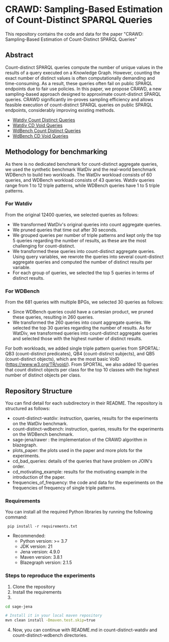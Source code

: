 # CRAWD: Sampling-Based Estimation of Count-Distinct SPARQL Queries
This repository contains the code and data for the paper "CRAWD: Sampling-Based Estimation of Count-Distinct SPARQL Queries" 

## Abstract
Count-distinct SPARQL queries compute the number of unique values in the results of a query executed on a Knowledge Graph. 
However, counting the exact number of distinct values is often computationally demanding and time-consuming. 
As a result, these queries often fail on public SPARQL endpoints due to fair use policies. 
In this paper, we propose CRAWD, a new sampling-based approach designed to approximate count-distinct SPARQL queries. 
CRAWD significantly im-proves sampling efficiency and allows feasible execution of count-distinct SPARQL queries on public SPARQL endpoints, considerably improving existing methods.

* [Watdiv Count Distinct Queries](/count-distinct-watdiv/queries/top5_cd_original)
* [Watdiv CD Void Queries](count-distinct-watdiv/queries/VOID)
* [WdBench Count Distinct Queries](/count-distinct-wdbench/top30q)
* [WdBench CD Void Queries](/count-distinct-wdbench/void_queries)

## Methodology for benchmarking
As there is no dedicated benchmark for count-distinct aggregate queries, we used
the synthetic benchmark  WatDiv and the real-world benchmark WDBench to build two workloads.
The WatDiv workload consists of 60  queries, and  WDBench workload consists of 43 queries.
Watdiv queries range from 1 to 12 triple patterns, while  WDBench queries have 1 to 5 triple patterns.

### For Watdiv
From the original 12400 queries, we selected queries as follows:

- We transformed WatDiv's original queries into count aggregate queries.
- We pruned queries that time out after 30 seconds.
- We grouped queries per number of triple patterns and kept only the top 5 queries regarding the number of results, as these are the most challenging for count-distinct.
- We transformed these queries into count-distinct aggregate queries. Using query variables, we rewrote the queries into several count-distinct aggregate queries and computed the number of distinct results per variable.
- For each group of queries, we selected the top 5 queries in terms of distinct results.

### For WDBench
From the 681 queries with multiple BPGs, we selected 30
queries as follows:
-  Since WDBench queries could have a cartesian product,  we pruned these queries, resulting in 260 queries.
-  We transformed the 260 queries into count aggregate queries. We selected the top 30 queries regarding the number of results.
   As for WatDiv, we transformed queries into count-distinct aggregate queries and selected those with the highest number of distinct results.


For both workloads, we added single triple pattern queries from
SPORTAL: QB3 (count-distinct predicates), QB4
(count-distinct subjects),  and QB5 (count-distinct objects), which are the most basic VoID (https://www.w3.org/TR/void/).  From SPORTAL, we
also added 10 queries that count distinct objects per class for the
top 10 classes with the highest number of distinct objects per class.



## Repository Structure

You can find detail for each subdirectory in their README. The repository is structured as follows:
- count-distinct-watdiv: instruction, queries, results for the experiments on the WatDiv benchmark.
- count-distinct-wdbench: instruction, queries, results for the experiments on the WDBench benchmark.
- sage-jena/rawer : the implementation of the CRAWD algorithm in blazegraph.
- plots_paper: the plots used in the paper and more plots for the experiments.
- cd_bad_queries: details of the queries that have problem on JOIN's order.
- cd_motivating_example: results for the motivating example in the introduction of the paper.
- frequencies_of_frequency: the code and data for the experiments on the frequencies of frequency of single triple patterns.


### Requirements
You can install all the required Python libraries by running the following command:

``` pip install -r requirements.txt```

- Recommended:
  - Python version: >= 3.7
  - JDK version:  21
  - Jena version: 4.9.0
  - Maven version: 3.8.1
  - Blazegraph version: 2.1.5

### Steps to reproduce the experiments
1. Clone the repository
2. Install the requirements
3.
```sh
cd sage-jena

# Install it in your local maven repository
mvn clean install -Dmaven.test.skip=true
```
4. Now, you can continue with README.md in count-distinct-watdiv and count-distinct-wdbench directories.
